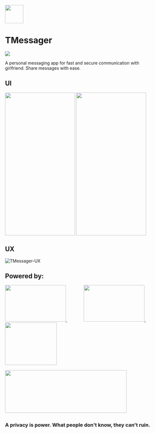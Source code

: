 <img src="https://user-images.githubusercontent.com/45682972/210214457-94c236d5-c246-47a0-a6d9-1a9f1bf1326d.png" width="60" height="60">
</img>

# TMessager
  
<a href="https://www.apache.org/licenses/LICENSE-2.0">![](https://img.shields.io/badge/version-1.0-ff69b4)</a>

A personal messaging app for fast and secure communication with girlfriend. Share messages with ease.

## UI
<img src="https://user-images.githubusercontent.com/45682972/210209848-32586809-8dbe-4e4d-b4d8-e2e84bb13acc.jpg" width="230" height="470">    <img src="https://user-images.githubusercontent.com/45682972/210210209-004210cf-f23e-47aa-bc76-b6c67ae77a59.jpg" width="230" height="470">
## UX
![TMessager-UX](https://user-images.githubusercontent.com/45682972/210211630-34cebbf0-2214-423f-aed2-25d1d3e1d4bf.gif)

## Powered by:
<a href="https://nodejs.org/en/">
  <img src="https://user-images.githubusercontent.com/45682972/210212422-92d04163-e9e3-4535-92e1-8986dfdb5bb5.png" width="200" height="120">
  </img>
</a>
&nbsp;&nbsp;&nbsp;&nbsp;&nbsp;&nbsp;&nbsp;&nbsp;&nbsp;&nbsp;&nbsp;&nbsp;&nbsp;
<a href="https://render.com/">
  <img src="https://user-images.githubusercontent.com/45682972/210212569-e7dfa98f-1b82-4f77-b832-954b27ed9072.png" width="200" height="120">
  </img>
</a>
&nbsp;&nbsp;&nbsp;&nbsp;&nbsp;&nbsp;
<a href="https://developer.android.com/studio?gclsrc=ds&gclsrc=ds">
  <img src="https://user-images.githubusercontent.com/45682972/210213380-b25626a3-04fb-4ea5-81be-f05c7280c2bc.png" width="170" height="140">
  </img>
</a>
<br><br>
<a href="https://socket.io/">
  <img src="https://user-images.githubusercontent.com/45682972/210215051-1c16b2ff-7e7c-422c-b6f6-421cbaa38eaf.png" width="400" height="140">
  </img>
</a>

##
### A privacy is power. What people don't know, they can't ruin.
